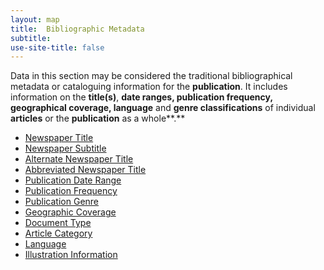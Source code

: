 ```yaml
---
layout: map
title:  Bibliographic Metadata
subtitle:  
use-site-title: false
---
```


Data in this section may be considered the traditional bibliographical
metadata or cataloguing information for the **publication**. It includes
information on the **title(s)**, **date ranges, publication frequency,
geographical coverage, language** and **genre classifications** of
individual **articles** or the **publication** as a whole**.**

+ [Newspaper Title](../newspaper-title)
+ [Newspaper Subtitle](../newspaper-subtitle)
+ [Alternate Newspaper Title](../alternate-newspaper-title)
+ [Abbreviated Newspaper Title](../abbreviated-newspaper-title)
+ [Publication Date Range](../publication-date-range)
+ [Publication Frequency](../publication-frequency)
+ [Publication Genre](../publication-genre)
+ [Geographic Coverage](../geographic-coverage)
+ [Document Type](../document-type)
+ [Article Category](../article-category)
+ [Language](../language)
+ [Illustration Information](../illustration-information)